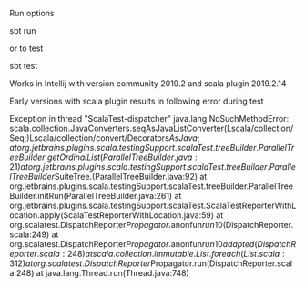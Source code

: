 Run options

sbt run

or to test

sbt test

Works in Intellij with version community 2019.2 and scala plugin 2019.2.14

Early versions with scala plugin results in following error during test

Exception in thread "ScalaTest-dispatcher" java.lang.NoSuchMethodError: scala.collection.JavaConverters.seqAsJavaListConverter(Lscala/collection/Seq;)Lscala/collection/convert/Decorators$AsJava;
	at org.jetbrains.plugins.scala.testingSupport.scalaTest.treeBuilder.ParallelTreeBuilder.getOrdinalList(ParallelTreeBuilder.java:21)
	at org.jetbrains.plugins.scala.testingSupport.scalaTest.treeBuilder.ParallelTreeBuilder$SuiteTree.<init>(ParallelTreeBuilder.java:92)
	at org.jetbrains.plugins.scala.testingSupport.scalaTest.treeBuilder.ParallelTreeBuilder.initRun(ParallelTreeBuilder.java:261)
	at org.jetbrains.plugins.scala.testingSupport.scalaTest.ScalaTestReporterWithLocation.apply(ScalaTestReporterWithLocation.java:59)
	at org.scalatest.DispatchReporter$Propagator.$anonfun$run$10(DispatchReporter.scala:249)
	at org.scalatest.DispatchReporter$Propagator.$anonfun$run$10$adapted(DispatchReporter.scala:248)
	at scala.collection.immutable.List.foreach(List.scala:312)
	at org.scalatest.DispatchReporter$Propagator.run(DispatchReporter.scala:248)
	at java.lang.Thread.run(Thread.java:748)